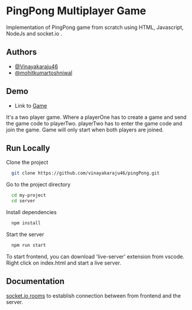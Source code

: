 # PingPong Multiplayer Game

Implementation of PingPong game from scratch using HTML, Javascript, NodeJs and socket.io .







## Authors

- [@Vinayakaraju46](https://www.linkedin.com/in/vinayaka-raju-442895157/)
- [@mohitkumartoshniwal](https://www.linkedin.com/in/mohitkumartoshniwal/)


  
## Demo

- Link to [Game](https://tender-beaver-760af4.netlify.app/)

It's a two player game. Where a playerOne has to create a game and send the game code to playerTwo.
playerTwo has to enter the game code and join the game.
Game will only start when both players are joined.



  
## Run Locally

Clone the project

```bash
  git clone https://github.com/vinayakaraju46/pingPong.git
```

Go to the project directory

```bash
  cd my-project
  cd server
```

Install dependencies

```bash
  npm install
```

Start the server

```bash
  npm run start
```

To start frontend, you can download 'live-server' extension from vscode.
Right click on index.html and start a live server.



  

  ## Documentation

  [socket.io rooms](https://socket.io/docs/v3/rooms/index.html) to establish connection between from frontend and the server.
  
